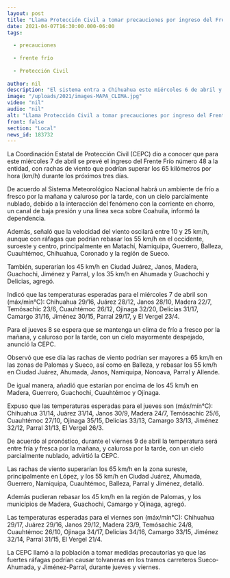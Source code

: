 ```yaml
---
layout: post
title: "Llama Protección Civil a tomar precauciones por ingreso del Frente Frío 48"
date: 2021-04-07T16:30:00.000-06:00
tags:
  
  - precauciones
  
  - frente frío
  
  - Protección Civil
  
author: nil
description: "El sistema entra a Chihuahua este miércoles 6 de abril y durante tres días generará fuertes vientos, que se intensificarán el jueves y el viernes con ráfagas de hasta 65 km/h y tolvaneras en los tramos carreteros Sueco-Ahumada, y Jiménez-Parral"
image: "/uploads/2021/images-MAPA_CLIMA.jpg"
video: "nil"
audio: "nil"
alt: "Llama Protección Civil a tomar precauciones por ingreso del Frente Frío 48"
front: false
section: "Local"
news_id: 183732
---
```


La Coordinación Estatal de Protección Civil (CEPC) dio a conocer que para este miércoles 7 de abril se prevé el ingreso del Frente Frío número 48 a la entidad, con rachas de viento que podrían superar los 65 kilómetros por hora (km/h) durante los próximos tres días.

De acuerdo al Sistema Meteorológico Nacional habrá un ambiente de frío a fresco por la mañana y caluroso por la tarde, con un cielo parcialmente nublado, debido a la interacción del fenómeno con la corriente en chorro, un canal de baja presión y una línea seca sobre Coahuila, informó la dependencia.

Además, señaló que la velocidad del viento oscilará entre 10 y 25 km/h, aunque con ráfagas que podrían rebasar los 55 km/h en el occidente, suroeste y centro, principalmente en Matachí, Namiquipa, Guerrero, Balleza, Cuauhtémoc, Chihuahua, Coronado y la región de Sueco.

También, superarían los 45 km/h en Ciudad Juárez, Janos, Madera, Guachochi, Jiménez y Parral, y los 35 km/h en Ahumada y Guachochi y Delicias, agregó.

Indicó que las temperaturas esperadas para el miércoles 7 de abril son (máx/mín°C): Chihuahua 29/16, Juárez 28/12, Janos 28/10, Madera 22/7, Temósachic 23/6, Cuauhtémoc 26/12, Ojinaga 32/20, Delicias 31/17, Camargo 31/16, Jiménez 30/15, Parral 29/17, y El Vergel 23/4.

Para el jueves 8 se espera que se mantenga un clima de frío a fresco por la mañana, y caluroso por la tarde, con un cielo mayormente despejado, anunció la CEPC.

Observó que ese día las rachas de viento podrían ser mayores a 65 km/h en las zonas de Palomas y Sueco, así como en Balleza, y rebasar los 55 km/h en Ciudad Juárez, Ahumada, Janos, Namiquipa, Nonoava, Parral y Allende.

De igual manera, añadió que estarían por encima de los 45 km/h en Madera, Guerrero, Guachochi, Cuauhtémoc y Ojinaga.

Expuso que las temperaturas esperadas para el jueves son (máx/mín°C): Chihuahua 31/14, Juárez 31/14, Janos 30/9, Madera 24/7, Temósachic 25/6, Cuauhtémoc 27/10, Ojinaga 35/15, Delicias 33/13, Camargo 33/13, Jiménez 32/12, Parral 31/13, El Vergel 26/3.

De acuerdo al pronóstico, durante el viernes 9 de abril la temperatura será entre fría y fresca por la mañana, y calurosa por la tarde, con un cielo parcialmente nublado, advirtió la CEPC.

Las rachas de viento superarían los 65 km/h en la zona sureste, principalmente en López, y los 55 km/h en Ciudad Juárez, Ahumada, Guerrero, Namiquipa, Cuauhtémoc, Balleza, Parral y Jiménez, detalló.

Además pudieran rebasar los 45 km/h en la región de Palomas, y los municipios de Madera, Guachochi, Camargo y Ojinaga, agregó.

Las temperaturas esperadas para el viernes son (máx/mín°C): Chihuahua 29/17, Juárez 29/16, Janos 29/12, Madera 23/9, Temósachic 24/8, Cuauhtémoc 26/10, Ojinaga 34/17, Delicias 34/16, Camargo 33/15, Jiménez 32/14, Parral 31/15, El Vergel 21/4.

La CEPC llamó a la población a tomar medidas precautorias ya que las fuertes ráfagas podrían causar tolvaneras en los tramos carreteros Sueco-Ahumada, y Jiménez-Parral, durante jueves y viernes.